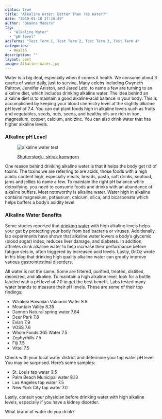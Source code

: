 ```yaml
---
status: true
title: "Alkaline Water: Better Than Tap Water?"
date: "2019-01-18 17:38:49"
author: "Deanna Madera"
tag:
  - "Alkaline Water"
  - "pH level"
adsTerms: "Test Term 1, Test Term 2, Test Term 3, Test Term 4"
categories:
  - Health
description: ""
layout: post
image: Alkaline-Water.jpg
---
```


Water is a big deal, especially when it comes it health. We consume about 3 quarts of water daily, just to survive. Many celebs including Gwyneth Paltrow, Jennifer Aniston, and Jared Leto, to name a few are turning to an alkaline diet, which includes drinking alkaline water. The idea behind an alkaline diet is to maintain a good alkaline-acid balance in your body. This is accomplished by keeping your blood chemistry level at the slightly alkaline pH level of 7.4. You can eat plant foods high in alkaline levels such as fruits and vegetables, seeds, nuts, seeds, and healthy oils are rich in iron, magnesium, copper, calcium, and zinc. You can also drink water that has higher alkaline levels.

### Alkaline pH Level

<figure aria-describedby="caption-attachment-3624" class="wp-caption alignnone" id="attachment_3624" style="width: 700px">

![alkaline water test](/posts/alkaline-water-test.jpg)<figcaption class="wp-caption-text" id="caption-attachment-3624">[Shutterstock- sirirak kaewgorn](https://www.shutterstock.com/pic.mhtml?id=349337957)</figcaption></figure>

One reason behind drinking alkaline water is that it helps the body get rid of toxins. The toxins we are referring to are acids, those foods with a high acidic content high, especially meats, breads, pasta, soft drinks, seafood, jams and jellies to name a few. To maintain the right pH balance while detoxifying, you need to consume foods and drinks with an abundance of alkaline buffers. Most noteworthy is alkaline water. Water high in alkaline contains magnesium, potassium, calcium, silica, and bicarbonate which helps buffers a body’s acidity level.

### Alkaline Water Benefits

Some studies reported that [drinking water](/can-your-water-be-killing-you-the-good-and-the-bad) with high alkaline levels helps your gut by protecting your body from bad bacteria or viruses. Additionally, lab experiments have shown that alkaline water lowers a body’s glycemic (blood sugar) index, reduces liver damage, and diabetes. In addition, athletes drink alkaline water to help increase their performance before fatigue sets in, often triggered by increased acid levels. Lastly, Dr.Oz wrote in his blog that drinking high quality alkaline water can greatly improve various gastrointestinal disorders.

All water is not the same. Some are filtered, purified, treated, distilled, deionized, and alkaline. To maintain a high alkaline level, look for a bottle labeled with a pH level of 7.0 to get the best benefit. Labs tested many water brands to measure their pH levels. These are some of their top findings:

- Waiakea Hawaiian Volcanic Water 8.8
- Mountain Valley 8.35
- Dannon Natural spring water 7.84
- Deer Park 7.8
- Evian 7.9
- VOSS 7.6
- Whole Foods 365 Water 7.5
- Zephyrhills 7.5
- Fiji 7.5
- Vittel 7.5

Check with your local water district and determine your tap water pH level. You may be surprised. Here’s some samples:

- St. Louis tap water 9.5
- Palm Beach Municipal water 8.13
- Los Angeles tap water 7.5
- New York City tap water 7.0

Lastly, consult your physician before drinking water with high alkaline levels, especially if you have a kidney disorder.

What brand of water do you drink?
